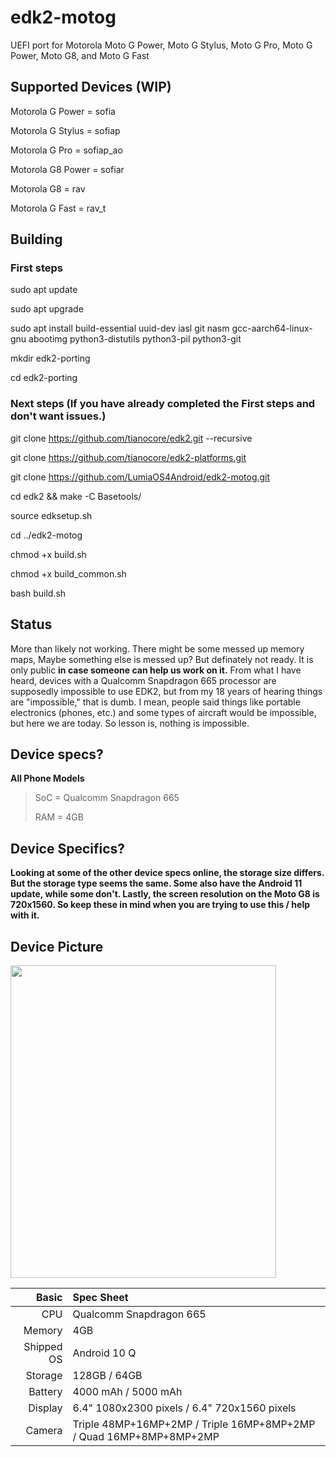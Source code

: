 # edk2-motog
UEFI port for Motorola Moto G Power, Moto G Stylus, Moto G Pro, Moto G Power, Moto G8, and Moto G Fast

## Supported Devices (WIP)

Motorola G Power = sofia

Motorola G Stylus = sofiap

Motorola G Pro = sofiap_ao

Motorola G8 Power = sofiar

Motorola G8 = rav

Motorola G Fast = rav_t

## Building

### First steps

sudo apt update

sudo apt upgrade

sudo apt install build-essential uuid-dev iasl git nasm gcc-aarch64-linux-gnu abootimg python3-distutils python3-pil python3-git

mkdir edk2-porting

cd edk2-porting

### Next steps (If you have already completed the First steps and don't want issues.)

git clone https://github.com/tianocore/edk2.git --recursive

git clone https://github.com/tianocore/edk2-platforms.git

git clone https://github.com/LumiaOS4Android/edk2-motog.git

cd edk2 && make -C Basetools/

source edksetup.sh

cd ../edk2-motog

chmod +x build.sh

chmod +x build_common.sh

bash build.sh

## Status

More than likely not working. There might be some messed up memory maps, Maybe something else is messed up? But definately not ready. It is only public __in case someone can help us work on it.__ From what I have heard, devices with a Qualcomm Snapdragon 665 processor are supposedly impossible to use EDK2, but from my 18 years of hearing things are "impossible," that is dumb. I mean, people said things like portable electronics (phones, etc.) and some types of aircraft would be impossible, but here we are today. So lesson is, nothing is impossible.

## Device specs?

__All Phone Models__
> SoC = Qualcomm Snapdragon 665
> 
> RAM = 4GB

## Device Specifics?

**Looking at some of the other device specs online, the storage size differs. But the storage type seems the same. Some also have the Android 11 update, while some don't. Lastly, the screen resolution on the Moto G8 is 720x1560. So keep these in mind when you are trying to use this / help with it.**

## Device Picture

<img src="https://images-na.ssl-images-amazon.com/images/I/61XOOWH7pCL._AC_SL1000_.jpg" width="425" height="500" />

Basic   | Spec Sheet
-------:|:--------------------------------------------------------------------
CPU     | Qualcomm Snapdragon 665
Memory  | 4GB
Shipped OS | Android 10 Q
Storage | 128GB / 64GB
Battery | 4000 mAh / 5000 mAh
Display | 6.4" 1080x2300 pixels / 6.4" 720x1560 pixels
Camera  | Triple 48MP+16MP+2MP / Triple 16MP+8MP+2MP / Quad 16MP+8MP+8MP+2MP
